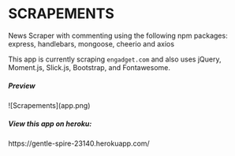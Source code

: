 # SCRAPEMENTS
News Scraper with commenting using the following npm packages: express, handlebars, mongoose, cheerio and axios

This app is currently scraping `engadget.com` and also uses jQuery, Moment.js, Slick.js, Bootstrap, and Fontawesome.

<h5>Preview</h5>
![Scrapements](app.png)<br>

<h5>View this app on heroku:</h5>
https://gentle-spire-23140.herokuapp.com/